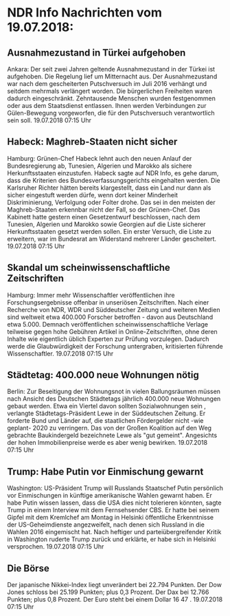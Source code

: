 # NDR Info Nachrichten vom 19.07.2018:


## Ausnahmezustand in Türkei aufgehoben
Ankara: Der seit zwei Jahren geltende Ausnahmezustand in der Türkei ist aufgehoben. Die Regelung lief um Mitternacht aus. Der Ausnahmezustand war nach dem gescheiterten Putschversuch im Juli 2016 verhängt und seitdem mehrmals verlängert worden. Die bürgerlichen Freiheiten waren dadurch eingeschränkt. Zehntausende Menschen wurden festgenommen oder aus dem Staatsdienst entlassen. Ihnen werden Verbindungen zur Gülen-Bewegung vorgeworfen, die für den Putschversuch verantwortlich sein soll. 19.07.2018 07:15 Uhr 

## Habeck: Maghreb-Staaten nicht sicher
Hamburg: Grünen-Chef Habeck lehnt auch den neuen Anlauf der Bundesregierung ab, Tunesien, Algerien und Marokko als sichere Herkunftsstaaten einzustufen. Habeck sagte auf NDR Info, es gehe darum, dass die Kriterien des Bundesverfassungsgerichts eingehalten werden. Die Karlsruher Richter hätten bereits klargestellt, dass ein Land nur dann als sicher eingestuft werden dürfe, wenn dort keiner Minderheit Diskriminierung, Verfolgung oder Folter drohe. Das sei in den meisten der Maghreb-Staaten erkennbar nicht der Fall, so der Grünen-Chef. Das Kabinett hatte gestern einen Gesetzentwurf beschlossen, nach dem Tunesien, Algerien und Marokko sowie Georgien auf die Liste sicherer Herkunftsstaaten gesetzt werden sollen. Ein erster Versuch, die Liste zu erweitern, war im Bundesrat am Widerstand mehrerer Länder gescheitert. 19.07.2018 07:15 Uhr 

## Skandal um scheinwissenschaftliche Zeitschriften
Hamburg: Immer mehr Wissenschaftler veröffentlichen ihre Forschungsergebnisse offenbar in unseriösen Zeitschriften. Nach einer Recherche von NDR, WDR und Süddeutscher Zeitung und weiteren Medien sind weltweit etwa 400.000 Forscher betroffen - davon aus Deutschland etwa 5.000. Demnach veröffentlichen scheinwissenschaftliche Verlage teilweise gegen hohe Gebühren Artikel in Online-Zeitschriften, ohne deren Inhalte wie eigentlich üblich Experten zur Prüfung vorzulegen. Dadurch werde die Glaubwürdigkeit der Forschung untergraben, kritisierten führende Wissenschaftler. 19.07.2018 07:15 Uhr 

## Städtetag: 400.000 neue Wohnungen nötig
Berlin: Zur Beseitigung der Wohnungsnot in vielen Ballungsräumen müssen nach Ansicht des Deutschen Städtetags jährlich 400.000 neue Wohnungen gebaut werden. Etwa ein Viertel davon sollten Sozialwohnungen sein , verlangte Städtetags-Präsident Lewe in der Süddeutschen Zeitung. Er forderte Bund und Länder auf, die staatlichen Fördergelder nicht -wie geplant- 2020 zu verringern. Das von der Großen Koalition auf den Weg gebrachte Baukindergeld bezeichnete Lewe als "gut gemeint". Angesichts der hohen Immobilienpreise werde es aber wenig bewirken. 19.07.2018 07:15 Uhr 

## Trump: Habe Putin vor Einmischung gewarnt
Washington: 	US-Präsident Trump will Russlands Staatschef Putin persönlich vor Einmischungen in künftige amerikanische Wahlen gewarnt haben. Er habe Putin wissen lassen, dass die USA dies nicht tolerieren könnten, sagte Trump in einem Interview mit dem Fernsehsender CBS. Er hatte bei seinem Gipfel mit dem Kremlchef am Montag in Helsinki öffentliche Erkenntnisse der US-Geheimdienste angezweifelt, nach denen sich Russland in die Wahlen 2016 eingemischt hat. Nach heftiger und parteiübergreifender Kritik in Washington ruderte Trump zurück und erklärte, er habe sich in Helsinki versprochen. 19.07.2018 07:15 Uhr 

## Die Börse
Der japanische Nikkei-Index liegt unverändert bei  22.794  Punkten. Der Dow Jones schloss bei  25.199  Punkten; plus  0,3  Prozent. Der Dax bei  12.766 Punkten; plus  0,8  Prozent. Der Euro steht bei einem Dollar  16 47 . 19.07.2018 07:15 Uhr 
